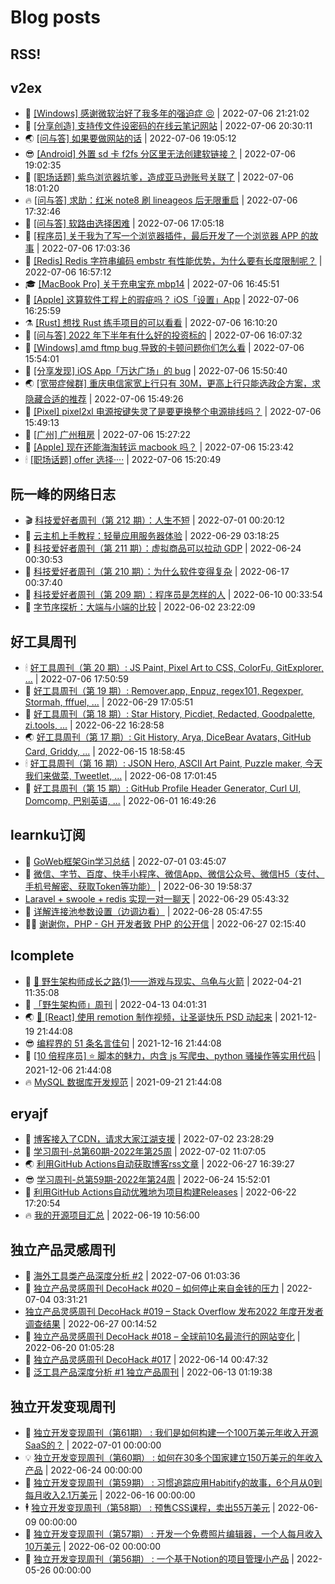 # Blog posts
## RSS!



## v2ex

<!-- v2ex:START  -->
- 🫶 [[Windows] 感谢微软治好了我多年的强迫症 😣](https://www.v2ex.com/t/864576#reply0) | 2022-07-06 21:21:02 
- 🧰 [[分享创造] 支持传文件设密码的在线云笔记网站](https://www.v2ex.com/t/864575#reply0) | 2022-07-06 20:30:11 
- 🌏 [[问与答] 如果要做网站的话](https://www.v2ex.com/t/864574#reply4) | 2022-07-06 19:05:12 
- 😎 [[Android] 外置 sd 卡 f2fs 分区里无法创建软链接？](https://www.v2ex.com/t/864573#reply1) | 2022-07-06 19:02:35 
- 💂 [[职场话题] 紫鸟浏览器坑爹，造成亚马逊账号关联了](https://www.v2ex.com/t/864572#reply0) | 2022-07-06 18:01:20 
- 🔥 [[问与答] 求助：红米 note8 刷 lineageos 后无限重启](https://www.v2ex.com/t/864571#reply0) | 2022-07-06 17:32:46 
- 🦅 [[问与答] 软路由选择困难](https://www.v2ex.com/t/864570#reply7) | 2022-07-06 17:05:18 
- 🙉 [[程序员] 关于我为了写一个浏览器插件，最后开发了一个浏览器 APP 的故事](https://www.v2ex.com/t/864569#reply3) | 2022-07-06 17:03:36 
- 💫 [[Redis] Redis 字符串编码 embstr 有性能优势，为什么要有长度限制呢？](https://www.v2ex.com/t/864567#reply1) | 2022-07-06 16:57:12 
- 🎓 [[MacBook Pro] 关于充电宝充 mbp14](https://www.v2ex.com/t/864565#reply0) | 2022-07-06 16:45:51 
- 🗽 [[Apple] 这算软件工程上的瑕疵吗？ iOS「设置」App](https://www.v2ex.com/t/864564#reply2) | 2022-07-06 16:25:59 
- ⚗️ [[Rust] 想找 Rust 练手项目的可以看看](https://www.v2ex.com/t/864563#reply2) | 2022-07-06 16:10:20 
- 🦍 [[问与答] 2022 年下半年有什么好的投资标的](https://www.v2ex.com/t/864562#reply0) | 2022-07-06 16:07:32 
- 🤩 [[Windows] amd ftmp bug 导致的卡顿问题你们怎么看](https://www.v2ex.com/t/864560#reply2) | 2022-07-06 15:54:01 
- 🙉 [[分享发现] iOS App「万达广场」的 bug](https://www.v2ex.com/t/864559#reply0) | 2022-07-06 15:50:40 
- 🌏 [[宽带症候群] 重庆电信家宽上行只有 30M，更高上行只能选政企方案，求隐藏合适的推荐](https://www.v2ex.com/t/864558#reply0) | 2022-07-06 15:49:26 
- 🐘 [[Pixel] pixel2xl 电源按键失灵了是要更换整个电源排线吗？](https://www.v2ex.com/t/864557#reply0) | 2022-07-06 15:49:13 
- 🧰 [[广州] 广州租房](https://www.v2ex.com/t/864556#reply0) | 2022-07-06 15:27:22 
- 💃 [[Apple] 现在还能海淘转运 macbook 吗？](https://www.v2ex.com/t/864555#reply2) | 2022-07-06 15:23:42 
- 🕯 [[职场话题] offer 选择····](https://www.v2ex.com/t/864554#reply1) | 2022-07-06 15:20:49 <!-- v2ex:END -->

## 阮一峰的网络日志

<!-- ruanyf:START -->
- 🎬 [科技爱好者周刊（第 212 期）：人生不短](http://www.ruanyifeng.com/blog/2022/07/weekly-issue-212.html) | 2022-07-01 00:20:12 
- 💄 [云主机上手教程：轻量应用服务器体验](http://www.ruanyifeng.com/blog/2022/06/cloud-server-getting-started-tutorial.html) | 2022-06-29 03:18:25 
- 🐎 [科技爱好者周刊（第 211 期）：虚拟商品可以拉动 GDP](http://www.ruanyifeng.com/blog/2022/06/weekly-issue-211.html) | 2022-06-24 00:30:53 
- 🤔 [科技爱好者周刊（第 210 期）：为什么软件变得复杂](http://www.ruanyifeng.com/blog/2022/06/weekly-issue-210.html) | 2022-06-17 00:37:40 
- 🧠 [科技爱好者周刊（第 209 期）：程序员是怎样的人](http://www.ruanyifeng.com/blog/2022/06/weekly-issue-209.html) | 2022-06-10 00:33:54 
- 🎃 [字节序探析：大端与小端的比较](http://www.ruanyifeng.com/blog/2022/06/endianness-analysis.html) | 2022-06-02 23:22:09 <!-- ruanyf:END -->

## 好工具周刊

<!-- bestxtools:START -->
- 🕯 [好工具周刊（第 20 期）: JS Paint, Pixel Art to CSS, ColorFu, GitExplorer, ...](https://discuss-cn.bestxtools.com/d/57/1) | 2022-07-06 17:50:59 
- 🦩 [好工具周刊（第 19 期）: Remover.app, Enpuz, regex101, Regexper, Stormah, fffuel, ...](https://discuss-cn.bestxtools.com/d/56/1) | 2022-06-29 17:05:51 
- 🦄 [好工具周刊（第 18 期）: Star History, Picdiet, Redacted, Goodpalette, zi.tools, ...](https://discuss-cn.bestxtools.com/d/47/1) | 2022-06-22 16:28:58 
- 🌏 [好工具周刊（第 17 期）: Git History, Arya, DiceBear Avatars, GitHub Card, Griddy, ...](https://discuss-cn.bestxtools.com/d/43/1) | 2022-06-15 18:58:45 
- 🕯 [好工具周刊（第 16 期）: JSON Hero, ASCII Art Paint, Puzzle maker, 今天我们来做菜, Tweetlet, ...](https://discuss-cn.bestxtools.com/d/42/1) | 2022-06-08 17:01:45 
- 📝 [好工具周刊（第 15 期）: GitHub Profile Header Generator, Curl UI, Domcomp, 巴别英语, ...](https://discuss-cn.bestxtools.com/d/40/1) | 2022-06-01 16:49:26 <!-- bestxtools:END -->


## learnku订阅

<!-- learnku:START -->
- 🦅 [GoWeb框架Gin学习总结](https://learnku.com/articles/69259) | 2022-07-01 03:45:07 
- 🦅 [微信、字节、百度、快手小程序、微信App、微信公众号、微信H5（支付、手机号解密、获取Token等功能）](https://learnku.com/articles/69235) | 2022-06-30 19:58:37 
-  [Laravel + swoole + redis 实现一对一聊天](https://learnku.com/articles/69154) | 2022-06-29 05:43:32 
- 🌈 [详解连接池参数设置（边调边看）](https://learnku.com/articles/69111) | 2022-06-28 05:47:55 
- 🧑‍🏫 [谢谢你，PHP - GH 开发者致 PHP 的公开信](https://learnku.com/php/t/69054) | 2022-06-27 02:15:40 <!-- learnku:END -->



## lcomplete

<!-- lcomplete:START -->
- 🫶 [🐒 野生架构师成长之路&lpar;1&rpar;——游戏与现实、乌龟与火箭](http://codelc.com/post/growup/s01/) | 2022-04-21 11:35:08 
- 🧰 [「野生架构师」周刊](http://codelc.com/post/essay/%E9%87%8E%E7%94%9F%E6%9E%B6%E6%9E%84%E5%B8%88%E5%91%A8%E5%88%8A%E4%BB%8B%E7%BB%8D/) | 2022-04-13 04:01:31 
- 🌏 [🎄 [React] 使用 remotion 制作视频，让圣诞快乐 PSD 动起来](http://codelc.com/post/dev/js/remotion/) | 2021-12-19 21:44:08 
- 😎 [编程界的 51 条名言佳句](http://codelc.com/post/dev/thinking/quotes/) | 2021-12-16 21:44:08 
- 💂 [[10 倍程序员] ⭐ 脚本的魅力，内含 js 写爬虫、python 骚操作等实用代码](http://codelc.com/post/dev/10x/script/) | 2021-12-06 21:44:08 
- 🔥 [MySQL 数据库开发规范](http://codelc.com/post/dev/db/mysql_standard/) | 2021-09-21 21:44:08 <!-- lcomplete:END -->

## eryajf

<!-- eryajf:START -->
- 🫶 [博客接入了CDN，请求大家江湖支援](https://wiki.eryajf.net/pages/5f559d/) | 2022-07-02 23:28:29 
- 🧰 [学习周刊-总第60期-2022年第25周](https://wiki.eryajf.net/pages/bff449/) | 2022-07-02 11:07:05 
- 🌏 [利用GitHub Actions自动获取博客rss文章](https://wiki.eryajf.net/pages/1b1ba3/) | 2022-06-27 16:39:27 
- 😎 [学习周刊-总第59期-2022年第24周](https://wiki.eryajf.net/pages/b0bdd0/) | 2022-06-24 15:52:01 
- 💂 [利用GitHub Actions自动优雅地为项目构建Releases](https://wiki.eryajf.net/pages/f3e878/) | 2022-06-22 17:20:54 
- 🔥 [我的开源项目汇总](https://wiki.eryajf.net/pages/67892e/) | 2022-06-19 10:56:00 <!-- eryajf:END -->



## 独立产品灵感周刊

<!-- DecoHack:START -->
- 🦣 [海外工具类产品深度分析 #2](https://www.decohack.com/Post/746) | 2022-07-06 01:03:36 
- 🤡 [独立产品灵感周刊 DecoHack #020 – 如何停止来自金钱的压力](https://www.decohack.com/Post/728) | 2022-07-04 03:31:21 
-  [独立产品灵感周刊 DecoHack #019 – Stack Overflow 发布2022 年度开发者调查结果](https://www.decohack.com/Post/699) | 2022-06-27 00:14:52 
- 🐲 [独立产品灵感周刊 DecoHack #018 – 全球前10名最流行的网站变化](https://www.decohack.com/Post/680) | 2022-06-20 01:05:28 
- 🦅 [独立产品灵感周刊 DecoHack #017](https://www.decohack.com/Post/663) | 2022-06-14 00:47:32 
- 🧰 [泛工具产品深度分析 #1 独立产品周刊](https://www.decohack.com/Post/653) | 2022-06-13 01:19:38 <!-- DecoHack:END -->

## 独立开发变现周刊

<!-- easyindie:START -->
- 💂 [独立开发变现周刊（第61期） : 我们是如何构建一个100万美元年收入开源SaaS的？](https://www.ezindie.com/weekly/issue-61) | 2022-07-01 00:00:00 
- 💡 [独立开发变现周刊（第60期） : 如何在30多个国家建立150万美元的年收入产品](https://www.ezindie.com/weekly/issue-60) | 2022-06-24 00:00:00 
- 🌋 [独立开发变现周刊（第59期） : 习惯追踪应用Habitify的故事，6个月从0到每月收入2.1万美元](https://www.ezindie.com/weekly/issue-59) | 2022-06-16 00:00:00 
- 🕴 [独立开发变现周刊（第58期） : 预售CSS课程，卖出55万美元](https://www.ezindie.com/weekly/issue-58) | 2022-06-09 00:00:00 
- 🎊 [独立开发变现周刊（第57期） : 开发一个免费照片编辑器，一个人每月收入10万美元](https://www.ezindie.com/weekly/issue-57) | 2022-06-02 00:00:00 
- 🤔 [独立开发变现周刊（第56期） : 一个基于Notion的项目管理小产品](https://www.ezindie.com/weekly/issue-56) | 2022-05-26 00:00:00 <!-- easyindie:END -->



